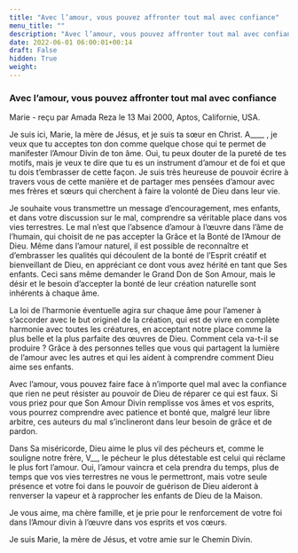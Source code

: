 ```yaml
---
title: "Avec l’amour, vous pouvez affronter tout mal avec confiance"
menu_title: ""
description: "Avec l’amour, vous pouvez affronter tout mal avec confiance"
date: 2022-06-01 06:00:01+00:14
draft: False
hidden: True
weight:
---
```

### Avec l’amour, vous pouvez affronter tout mal avec confiance

Marie - reçu par Amada Reza le 13 Mai 2000, Aptos, Californie, USA.

Je suis ici, Marie, la mère de Jésus, et je suis ta sœur en Christ. A____ , je veux que tu acceptes ton don comme quelque chose qui te permet de manifester l’Amour Divin de ton âme. Oui, tu peux douter de la pureté de tes motifs, mais je veux te dire que tu es un instrument d’amour et de foi et que tu dois t’embrasser de cette façon. Je suis très heureuse de pouvoir écrire à travers vous de cette manière et de partager mes pensées d’amour avec mes frères et sœurs qui cherchent à faire la volonté de Dieu dans leur vie.

Je souhaite vous transmettre un message d’encouragement, mes enfants, et dans votre discussion sur le mal, comprendre sa véritable place dans vos vies terrestres. Le mal n’est que l’absence d’amour à l’œuvre dans l’âme de l’humain, qui choisit de ne pas accepter la Grâce et la Bonté de l’Amour de Dieu. Même dans l’amour naturel, il est possible de reconnaître et d’embrasser les qualités qui découlent de la bonté de l’Esprit créatif et bienveillant de Dieu, en appréciant ce dont vous avez hérité en tant que Ses enfants. Ceci sans même demander le Grand Don de Son Amour, mais le désir et le besoin d’accepter la bonté de leur création naturelle sont inhérents à chaque âme.

La loi de l’harmonie éventuelle agira sur chaque âme pour l’amener à s’accorder avec le but originel de la création, qui est de vivre en complète harmonie avec toutes les créatures, en acceptant notre place comme la plus belle et la plus parfaite des œuvres de Dieu. Comment cela va-t-il se produire ? Grâce à des personnes telles que vous qui partagent la lumière de l’amour avec les autres et qui les aident à comprendre comment Dieu aime ses enfants.

Avec l’amour, vous pouvez faire face à n’importe quel mal avec la confiance que rien ne peut résister au pouvoir de Dieu de réparer ce qui est faux. Si vous priez pour que Son Amour Divin remplisse vos âmes et vos esprits, vous pourrez comprendre avec patience et bonté que, malgré leur libre arbitre, ces auteurs du mal s’inclineront dans leur besoin de grâce et de pardon.

Dans Sa miséricorde, Dieu aime le plus vil des pécheurs et, comme le souligne notre frère, V__, le pécheur le plus détestable est celui qui réclame le plus fort l’amour. Oui, l’amour vaincra et cela prendra du temps, plus de temps que vos vies terrestres ne vous le permettront, mais votre seule présence et votre foi dans le pouvoir de guérison de Dieu aideront à renverser la vapeur et à rapprocher les enfants de Dieu de la Maison.

Je vous aime, ma chère famille, et je prie pour le renforcement de votre foi dans l’Amour divin à l’œuvre dans vos esprits et vos cœurs.

Je suis Marie, la mère de Jésus, et votre amie sur le Chemin Divin.